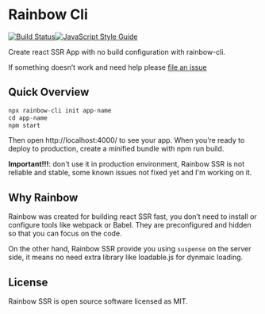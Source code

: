 Rainbow Cli
===========

[![Build Status](https://travis-ci.org/evle/rainbow-ssr.svg?branch=master)](https://travis-ci.org/evle/rainbow-ssr)[![JavaScript Style Guide](https://img.shields.io/badge/code_style-standard-brightgreen.svg)](https://standardjs.com)

Create react SSR App with no build configuration with rainbow-cli.

If something doesn’t work and need help please [file an issue](https://github.com/evle/rainbow-ssr/issues/new)

## Quick Overview

```javascript
npx rainbow-cli init app-name
cd app-name
npm start
```

Then open http://localhost:4000/ to see your app. When you’re ready to deploy to production, create a minified bundle with npm run build. 

**Important!!!**: don't use it in production environment, Rainbow SSR is not reliable and stable, some known issues not fixed yet and I'm working on it.

## Why Rainbow 

Rainbow was created for building react SSR fast, you don’t need to install or configure tools like webpack or Babel. They are preconfigured and hidden so that you can focus on the code.

On the other hand, Rainbow SSR provide you using `suspense` on the server side, it means no need extra library like loadable.js for dynmaic loading.

## License

Rainbow SSR is open source software licensed as MIT.